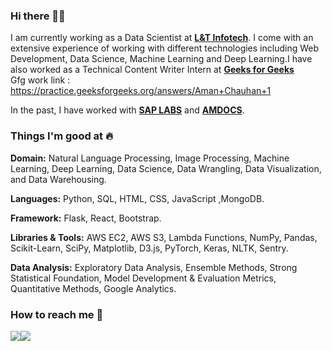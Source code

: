 ### Hi there 👋🏻 
I am currently working as a Data Scientist at [**L&T Infotech**](https://www.sap.com/). I come with an extensive experience of working with different technologies including Web Development, Data Science, Machine Learning and Deep Learning.I have also worked as a Technical Content Writer Intern at [**Geeks for Geeks**](https://www.geeksforgeeks.org/)  
Gfg work link : https://practice.geeksforgeeks.org/answers/Aman+Chauhan+1

In the past, I have worked with [**SAP LABS**](https://www.sap.com/india/index.html?url_id=auto_hp_redirect_india) and [**AMDOCS**](https://www.amdocs.com/).

### Things I'm good at :fire:

**Domain:** Natural Language Processing, Image Processing, Machine Learning, Deep Learning, Data Science, Data Wrangling, Data Visualization, and Data Warehousing.

**Languages:**  Python, SQL, HTML, CSS, JavaScript ,MongoDB.

**Framework:** Flask, React, Bootstrap.

**Libraries & Tools:** AWS EC2, AWS S3, Lambda Functions, NumPy, Pandas, Scikit-Learn, SciPy, Matplotlib, D3.js, PyTorch, Keras, NLTK, Sentry.

**Data Analysis:** Exploratory Data Analysis, Ensemble Methods, Strong Statistical Foundation, Model Development & Evaluation Metrics, Quantitative Methods, Google Analytics.

### How to reach me 📱
[<img target="_blank" src="https://img.icons8.com/cotton/64/000000/whatsapp--v4.png"/>](https://wa.me/919997600372)[<img target="_blank" src="https://img.icons8.com/doodle/64/000000/linkedin-circled.png"/>](https://www.linkedin.com/in/aman-chauhan-42bb9273/)
